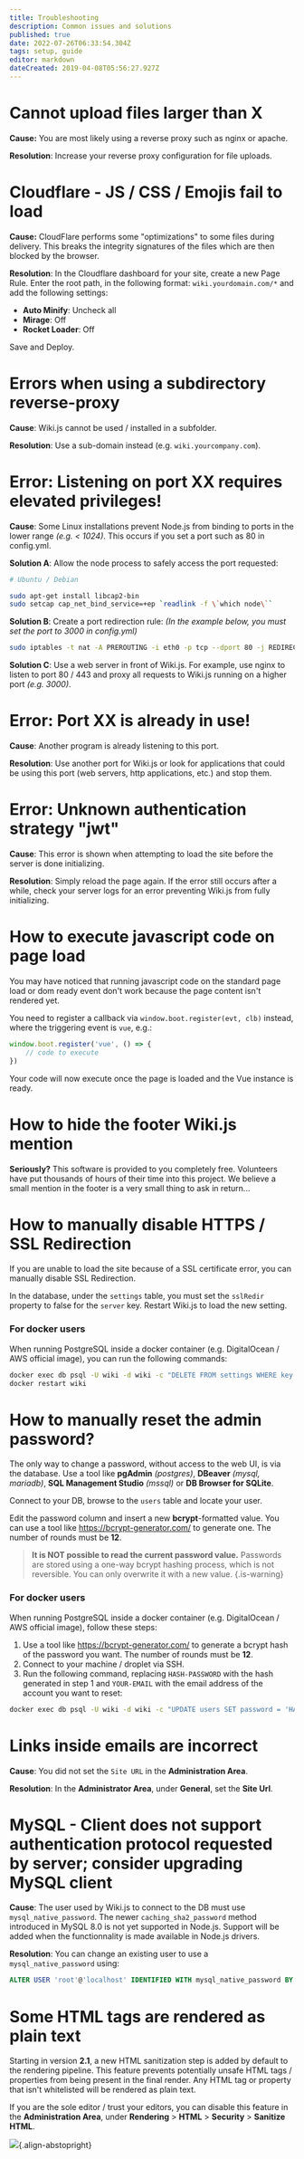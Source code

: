 ```yaml
---
title: Troubleshooting
description: Common issues and solutions
published: true
date: 2022-07-26T06:33:54.304Z
tags: setup, guide
editor: markdown
dateCreated: 2019-04-08T05:56:27.927Z
---
```


# Cannot upload files larger than X

**Cause:** You are most likely using a reverse proxy such as nginx or apache.

**Resolution**: Increase your reverse proxy configuration for file uploads.

# Cloudflare - JS / CSS / Emojis fail to load

**Cause:** CloudFlare performs some "optimizations" to some files during delivery. This breaks the integrity signatures of the files which are then blocked by the browser.

**Resolution**: In the Cloudflare dashboard for your site, create a new Page Rule. Enter the root path, in the following format: `wiki.yourdomain.com/*` and add the following settings:

- **Auto Minify**: Uncheck all
- **Mirage**: Off
- **Rocket Loader**: Off

Save and Deploy.

# Errors when using a subdirectory reverse-proxy

**Cause**: Wiki.js cannot be used / installed in a subfolder.

**Resolution**: Use a sub-domain instead (e.g. `wiki.yourcompany.com`).

# Error: Listening on port XX requires elevated privileges!

**Cause**: Some Linux installations prevent Node.js from binding to ports in the lower range *(e.g. < 1024)*. This occurs if you set a port such as 80 in config.yml.

**Solution A**: Allow the node process to safely access the port requested:

```bash
# Ubuntu / Debian

sudo apt-get install libcap2-bin
sudo setcap cap_net_bind_service=+ep `readlink -f \`which node\``
```

**Solution B**: Create a port redirection rule: *(In the example below, you must set the port to 3000 in config.yml)*

```bash
sudo iptables -t nat -A PREROUTING -i eth0 -p tcp --dport 80 -j REDIRECT --to-port 3000
```

**Solution C**: Use a web server in front of Wiki.js. For example, use nginx to listen to port 80 / 443 and proxy all requests to Wiki.js running on a higher port *(e.g. 3000)*.

# Error: Port XX is already in use!

**Cause**: Another program is already listening to this port.

**Resolution**: Use another port for Wiki.js or look for applications that could be using this port (web servers, http applications, etc.) and stop them.

# Error: Unknown authentication strategy "jwt"

**Cause**: This error is shown when attempting to load the site before the server is done initializing.

**Resolution**: Simply reload the page again. If the error still occurs after a while, check your server logs for an error preventing Wiki.js from fully initializing.

# How to execute javascript code on page load

You may have noticed that running javascript code on the standard page load or dom ready event don't work because the page content isn't rendered yet.

You need to register a callback via `window.boot.register(evt, clb)` instead, where the triggering event is `vue`, e.g.:

```js
window.boot.register('vue', () => {
	// code to execute
})
```

Your code will now execute once the page is loaded and the Vue instance is ready.

# How to hide the footer Wiki.js mention

**Seriously?** This software is provided to you completely free. Volunteers have put thousands of hours of their time into this project. We believe a small mention in the footer is a very small thing to ask in return...

# How to manually disable HTTPS / SSL Redirection

If you are unable to load the site because of a SSL certificate error, you can manually disable SSL Redirection.

In the database, under the `settings` table, you must set the `sslRedir` property to false for the `server` key.
Restart Wiki.js to load the new setting.

### For docker users

When running PostgreSQL inside a docker container (e.g. DigitalOcean / AWS official image), you can run the following commands:

```bash
docker exec db psql -U wiki -d wiki -c "DELETE FROM settings WHERE key = 'server';"
docker restart wiki
```

# How to manually reset the admin password?

The only way to change a password, without access to the web UI, is via the database. Use a tool like **pgAdmin** *(postgres)*, **DBeaver** *(mysql, mariadb)*, **SQL Management Studio** *(mssql)* or **DB Browser for SQLite**.

Connect to your DB, browse to the `users` table and locate your user.

Edit the password column and insert a new **bcrypt**-formatted value. You can use a tool like https://bcrypt-generator.com/ to generate one. The number of rounds must be **12**.

> **It is NOT possible to read the current password value.** Passwords are stored using a one-way bcrypt hashing process, which is not reversible. You can only overwrite it with a new value.
{.is-warning}

### For docker users

When running PostgreSQL inside a docker container (e.g. DigitalOcean / AWS official image), follow these steps:

1. Use a tool like https://bcrypt-generator.com/ to generate a bcrypt hash of the password you want. The number of rounds must be **12**.
2. Connect to your machine / droplet via SSH.
3. Run the following command, replacing `HASH-PASSWORD` with the hash generated in step 1 and `YOUR-EMAIL` with the email address of the account you want to reset:

```bash
docker exec db psql -U wiki -d wiki -c "UPDATE users SET password = 'HASH-PASSWORD' WHERE email = 'YOUR-EMAIL';"
```

# Links inside emails are incorrect

**Cause**: You did not set the `Site URL` in the **Administration Area**.

**Resolution**: In the **Administrator Area**, under **General**, set the **Site Url**.

# MySQL - Client does not support authentication protocol requested by server; consider upgrading MySQL client

**Cause**: The user used by Wiki.js to connect to the DB must use `mysql_native_password`. The newer `caching_sha2_password` method introduced in MySQL 8.0 is not yet supported in Node.js. Support will be added when the functionnality is made available in Node.js drivers.

**Resolution**: You can change an existing user to use a `mysql_native_password` using:

```sql
ALTER USER 'root'@'localhost' IDENTIFIED WITH mysql_native_password BY 'password';
```

# Some HTML tags are rendered as plain text

Starting in version **2.1**, a new HTML sanitization step is added by default to the rendering pipeline. This feature prevents potentially unsafe HTML tags / properties from being present in the final render. Any HTML tag or property that isn't whitelisted will be rendered as plain text.

If you are the sole editor / trust your editors, you can disable this feature in the **Administration Area**, under **Rendering** > **HTML** > **Security** > **Sanitize HTML**.

![](https://a.icons8.com/IMfhdRiW/YNcdYW/svg.svg){.align-abstopright}